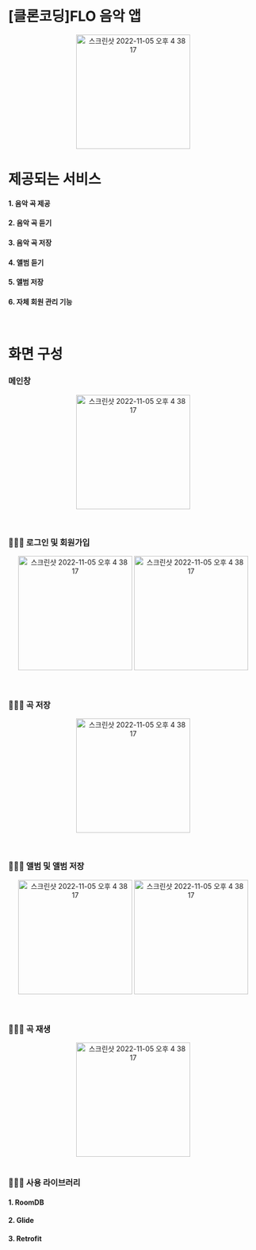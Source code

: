 # [클론코딩]FLO 음악 앱

<p align="center"><img width="230" alt="스크린샷 2022-11-05 오후 4 38 17" src="https://user-images.githubusercontent.com/45827567/210340471-d209e16d-acab-406d-890c-dce441902e22.png"></p>


# 제공되는 서비스

#### 1. 음악 곡 제공
#### 2. 음악 곡 듣기
#### 3. 음악 곡 저장
#### 4. 앨범 듣기
#### 5. 앨범 저장
#### 6. 자체 회원 관리 기능
<br>

# 화면 구성

### 메인창
<p align="center">
    <img width="230" alt="스크린샷 2022-11-05 오후 4 38 17" src="https://user-images.githubusercontent.com/45827567/210342357-1891130e-1aa8-4b7e-af68-96344c45ab46.png">
</p>
<br>

### 💁🏻‍♂️ 로그인 및 회원가입
<p align="center">
    <img width="230" alt="스크린샷 2022-11-05 오후 4 38 17" src="https://user-images.githubusercontent.com/45827567/210340770-4e0a4ce5-48d6-407c-8019-fa3962704b7a.png">
     <img width="230" alt="스크린샷 2022-11-05 오후 4 38 17" src="https://user-images.githubusercontent.com/45827567/210340823-5a2c370b-de54-466a-908f-258b2cbc6e4b.png">
</p>
<br>

### 💁🏻‍♂️ 곡 저장
<p align="center">
    <img width="230" alt="스크린샷 2022-11-05 오후 4 38 17" src="https://user-images.githubusercontent.com/45827567/210342106-dc7fd064-6406-4420-bf51-a9952298eba7.png">
</p>
<br>

### 💁🏻‍♂️ 앨범 및 앨범 저장
<p align="center">
    <img width="230" alt="스크린샷 2022-11-05 오후 4 38 17" src="https://user-images.githubusercontent.com/45827567/210342645-41017599-bf41-4570-837a-b23b56afd00b.png">
    <img width="230" alt="스크린샷 2022-11-05 오후 4 38 17" src="https://user-images.githubusercontent.com/45827567/210342171-d55d1529-255b-48c5-bacd-c3f6cb3509c0.png">
</p>
<br>

### 💁🏻‍♂️ 곡 재생
<p align="center">
    <img width="230" alt="스크린샷 2022-11-05 오후 4 38 17" src="https://user-images.githubusercontent.com/45827567/210342269-ec4b8a92-cbae-4e72-95af-d6a957b67346.png">
</p>

#

### 💁🏻‍♂️ 사용 라이브러리

#### 1. RoomDB
#### 2. Glide
#### 3. Retrofit
